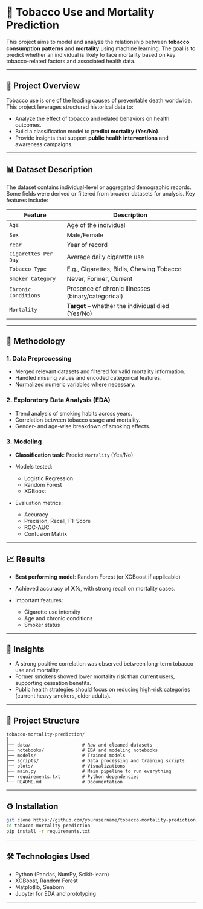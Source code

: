 

# 🚬 Tobacco Use and Mortality Prediction

This project aims to model and analyze the relationship between **tobacco consumption patterns** and **mortality** using machine learning. The goal is to predict whether an individual is likely to face mortality based on key tobacco-related factors and associated health data.

---

## 📘 Project Overview

Tobacco use is one of the leading causes of preventable death worldwide. This project leverages structured historical data to:

* Analyze the effect of tobacco and related behaviors on health outcomes.
* Build a classification model to **predict mortality (Yes/No)**.
* Provide insights that support **public health interventions** and awareness campaigns.

---

## 📊 Dataset Description

The dataset contains individual-level or aggregated demographic records. Some fields were derived or filtered from broader datasets for analysis. Key features include:

| Feature              | Description                                        |
| -------------------- | -------------------------------------------------- |
| `Age`                | Age of the individual                              |
| `Sex`                | Male/Female                                        |
| `Year`               | Year of record                                     |
| `Cigarettes Per Day` | Average daily cigarette use                        |
| `Tobacco Type`       | E.g., Cigarettes, Bidis, Chewing Tobacco           |
| `Smoker Category`    | Never, Former, Current                             |
| `Chronic Conditions` | Presence of chronic illnesses (binary/categorical) |
| `Mortality`          | **Target** – whether the individual died (Yes/No)  |

---

## 🧪 Methodology

### 1. Data Preprocessing

* Merged relevant datasets and filtered for valid mortality information.
* Handled missing values and encoded categorical features.
* Normalized numeric variables where necessary.

### 2. Exploratory Data Analysis (EDA)

* Trend analysis of smoking habits across years.
* Correlation between tobacco usage and mortality.
* Gender- and age-wise breakdown of smoking effects.

### 3. Modeling

* **Classification task**: Predict `Mortality` (Yes/No)
* Models tested:

  * Logistic Regression
  * Random Forest
  * XGBoost
* Evaluation metrics:

  * Accuracy
  * Precision, Recall, F1-Score
  * ROC-AUC
  * Confusion Matrix

---

## 📈 Results

* **Best performing model**: Random Forest (or XGBoost if applicable)
* Achieved accuracy of **X%**, with strong recall on mortality cases.
* Important features:

  * Cigarette use intensity
  * Age and chronic conditions
  * Smoker status

---

## 🧠 Insights

* A strong positive correlation was observed between long-term tobacco use and mortality.
* Former smokers showed lower mortality risk than current users, supporting cessation benefits.
* Public health strategies should focus on reducing high-risk categories (current heavy smokers, older adults).

---

## 📁 Project Structure

```
tobacco-mortality-prediction/
│
├── data/                   # Raw and cleaned datasets
├── notebooks/              # EDA and modeling notebooks
├── models/                 # Trained models
├── scripts/                # Data processing and training scripts
├── plots/                  # Visualizations
├── main.py                 # Main pipeline to run everything
├── requirements.txt        # Python dependencies
└── README.md               # Documentation
```

---

## ⚙️ Installation

```bash
git clone https://github.com/yourusername/tobacco-mortality-prediction.git
cd tobacco-mortality-prediction
pip install -r requirements.txt
```

---

## 🛠 Technologies Used

* Python (Pandas, NumPy, Scikit-learn)
* XGBoost, Random Forest
* Matplotlib, Seaborn
* Jupyter for EDA and prototyping

---
